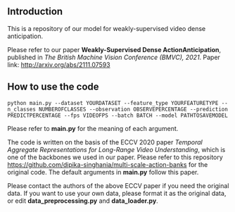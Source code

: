 ## Introduction

This is a repository of our model for weakly-supervised video dense anticipation. 

Please refer to our paper **Weakly-Supervised Dense ActionAnticipation**, published in *The British Machine Vision Conference (BMVC), 2021*. 
Paper link: http://arxiv.org/abs/2111.07593


## How to use the code

`python main.py --dataset YOURDATASET --feature_type YOURFEATURETYPE --n_classes NUMBEROFCLASSES --observation OBSERVEPERCENTAGE --prediction PREDICTPERCENTAGE --fps VIDEOFPS --batch BATCH --model PATHTOSAVEMODEL`

Please refer to **main.py** for the meaning of each argument.

The code is written on the basis of the ECCV 2020 paper *Temporal Aggregate Representations for Long-Range Video Understanding*, which is one of the backbones we used in our paper. Please refer to this repository https://github.com/dipika-singhania/multi-scale-action-banks for the original code. The default arguments in **main.py** follow this paper.

Please contact the authors of the above ECCV paper if you need the original data.
If you want to use your own data, please format it as the original data, or edit **data_preprocessing.py** and **data_loader.py**.
